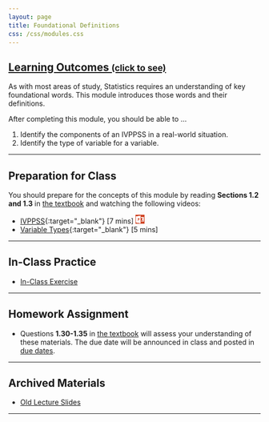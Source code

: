 ```yaml
---
layout: page
title: Foundational Definitions
css: /css/modules.css
---
```


<div class="panel-group-ILOs">
  <div class="panel panel-default">
    <div class="panel-heading">
      <h2 class="panel-title">
        <a data-toggle="collapse" href="#ILOs">Learning Outcomes <small>(click to see)</small></a>
      </h2>
    </div>
    <div id="ILOs" class="panel-collapse collapse">
      <div class="panel-body">
As with most areas of study, Statistics requires an understanding of key foundational words.  This module introduces those words and their definitions.

<p>After completing this module, you should be able to ...</p>

<ol>
  <li>Identify the components of an IVPPSS in a real-world situation.</li>
  <li>Identify the type of variable for a variable.</li>
</ol>
      </div>
    </div>
  </div>
</div>

----

## Preparation for Class

You should prepare for the concepts of this module by reading **Sections 1.2 and 1.3** in [the textbook](../../book/) and watching the following videos:

* [IVPPSS](https://vimeo.com/user45324800/ncstats-ivppss){:target="_blank"} [7 mins]  [![PowerPOint](../../img/ppt.png)](PPT.pptx)
* [Variable Types](https://vimeo.com/user45324800/ncstats-vartypes){:target="_blank"} [5 mins]

----

## In-Class Practice

* [In-Class Exercise](CE.html)

----

## Homework Assignment

* Questions **1.30-1.35** in [the textbook](../../book/) will assess your understanding of these materials.  The due date will be announced in class and posted in [due dates](../../resources/Dates-Current).

----

## Archived Materials

* [Old Lecture Slides](PPT_old.pptx)

----
